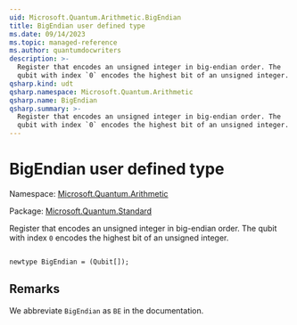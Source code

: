 ```yaml
---
uid: Microsoft.Quantum.Arithmetic.BigEndian
title: BigEndian user defined type
ms.date: 09/14/2023
ms.topic: managed-reference
ms.author: quantumdocwriters
description: >-
  Register that encodes an unsigned integer in big-endian order. The
  qubit with index `0` encodes the highest bit of an unsigned integer.
qsharp.kind: udt
qsharp.namespace: Microsoft.Quantum.Arithmetic
qsharp.name: BigEndian
qsharp.summary: >-
  Register that encodes an unsigned integer in big-endian order. The
  qubit with index `0` encodes the highest bit of an unsigned integer.
---
```


# BigEndian user defined type

Namespace: [Microsoft.Quantum.Arithmetic](xref:Microsoft.Quantum.Arithmetic)

Package: [Microsoft.Quantum.Standard](https://nuget.org/packages/Microsoft.Quantum.Standard)


Register that encodes an unsigned integer in big-endian order. Thequbit with index `0` encodes the highest bit of an unsigned integer.

```qsharp

newtype BigEndian = (Qubit[]);
```



## Remarks

We abbreviate `BigEndian` as `BE` in the documentation.